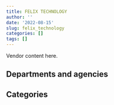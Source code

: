 ```yaml
---
title: FELIX TECHNOLOGY
author: ''
date: '2022-08-15'
slug: felix_technology
categories: []
tags: []
---
```


<script src="/rmarkdown-libs/htmlwidgets/htmlwidgets.js"></script>
<link href="/rmarkdown-libs/datatables-css/datatables-crosstalk.css" rel="stylesheet" />
<script src="/rmarkdown-libs/datatables-binding/datatables.js"></script>
<script src="/rmarkdown-libs/jquery/jquery-3.6.0.min.js"></script>
<link href="/rmarkdown-libs/dt-core-bootstrap/css/dataTables.bootstrap.min.css" rel="stylesheet" />
<link href="/rmarkdown-libs/dt-core-bootstrap/css/dataTables.bootstrap.extra.css" rel="stylesheet" />
<script src="/rmarkdown-libs/dt-core-bootstrap/js/jquery.dataTables.min.js"></script>
<script src="/rmarkdown-libs/dt-core-bootstrap/js/dataTables.bootstrap.min.js"></script>
<link href="/rmarkdown-libs/crosstalk/css/crosstalk.min.css" rel="stylesheet" />
<script src="/rmarkdown-libs/crosstalk/js/crosstalk.min.js"></script>
<script src="/rmarkdown-libs/htmlwidgets/htmlwidgets.js"></script>
<link href="/rmarkdown-libs/datatables-css/datatables-crosstalk.css" rel="stylesheet" />
<script src="/rmarkdown-libs/datatables-binding/datatables.js"></script>
<script src="/rmarkdown-libs/jquery/jquery-3.6.0.min.js"></script>
<link href="/rmarkdown-libs/dt-core-bootstrap/css/dataTables.bootstrap.min.css" rel="stylesheet" />
<link href="/rmarkdown-libs/dt-core-bootstrap/css/dataTables.bootstrap.extra.css" rel="stylesheet" />
<script src="/rmarkdown-libs/dt-core-bootstrap/js/jquery.dataTables.min.js"></script>
<script src="/rmarkdown-libs/dt-core-bootstrap/js/dataTables.bootstrap.min.js"></script>
<link href="/rmarkdown-libs/crosstalk/css/crosstalk.min.css" rel="stylesheet" />
<script src="/rmarkdown-libs/crosstalk/js/crosstalk.min.js"></script>

Vendor content here.

## Departments and agencies

<div id="htmlwidget-1" style="width:100%;height:auto;" class="datatables html-widget"></div>
<script type="application/json" data-for="htmlwidget-1">{"x":{"style":"bootstrap","filter":"none","vertical":false,"data":[["<a href=\"/departments/aafc-aac/\">Agriculture and Agri-Food Canada<\/a>","<a href=\"/departments/aandc-aadnc/\">Crown-Indigenous Relations and Northern Affairs Canada<\/a>","<a href=\"/departments/cfia-acia/\">Canadian Food Inspection Agency<\/a>","<a href=\"/departments/cgc-ccg/\">Canadian Grain Commission<\/a>","<a href=\"/departments/csc-scc/\">Correctional Service of Canada<\/a>","<a href=\"/departments/dfo-mpo/\">Fisheries and Oceans Canada<\/a>","<a href=\"/departments/dnd-mdn/\">National Defence<\/a>","<a href=\"/departments/ec/\">Environment and Climate Change Canada<\/a>","<a href=\"/departments/elections/\">Elections Canada<\/a>","<a href=\"/departments/hc-sc/\">Health Canada<\/a>","<a href=\"/departments/nrc-cnrc/\">National Research Council Canada<\/a>","<a href=\"/departments/nrcan-rncan/\">Natural Resources Canada<\/a>","<a href=\"/departments/pc/\">Parks Canada<\/a>","<a href=\"/departments/phac-aspc/\">Public Health Agency of Canada<\/a>","<a href=\"/departments/polar-polaire/\">Polar Knowledge Canada<\/a>","<a href=\"/departments/pwgsc-tpsgc/\">Public Services and Procurement Canada<\/a>","<a href=\"/departments/rcmp-grc/\">Royal Canadian Mounted Police<\/a>","<a href=\"/departments/statcan/\">Statistics Canada<\/a>","<a href=\"/departments/tc/\">Transport Canada<\/a>"],["$    561,406.97",null,"$     63,201.76","$     96,150.60","$    249,413.33",null,"$  1,955,544.33","$    311,755.07",null,null,"$     66,101.43","$     72,433.00",null,"$     67,063.12",null,null,"$    229,935.26",null,null],["$  1,530,714.96","$     64,410.00",null,null,"$    255,342.36","$    785,533.19","$  2,957,088.62","$    284,414.13","$    212,544.51",null,"$     94,727.00","$    262,489.50","$    349,703.18","$     59,629.18",null,"$    134,387.41","$    141,533.41",null,"$    164,430.00"],["$    489,011.64",null,"$     90,517.35",null,"$  1,134,054.79","$  2,533,264.51","$  4,221,033.24","$    240,835.77","$    318,852.71","$      3,093.14","$    528,184.74","$    121,133.39","$    366,693.19",null,null,"$    181,600.50","$    168,652.51",null,"$    235,831.00"],["$    124,729.80",null,null,null,null,"$ 10,259,874.31","$  2,541,539.30","$    332,353.95","$     25,086.97","$    144,538.93","$    681,784.60","$     37,155.45","$     92,796.45",null,"$    557,903.60","$  1,028,806.43","$    120,442.50","$     16,145.89","$     11,625.80"]],"container":"<table class=\"table table-striped table-hover row-border order-column display\">\n  <thead>\n    <tr>\n      <th>Department<\/th>\n      <th>2017-2018<\/th>\n      <th>2018-2019<\/th>\n      <th>2019-2020<\/th>\n      <th>2020-2021<\/th>\n    <\/tr>\n  <\/thead>\n<\/table>","options":{"order":[[4,"desc"]],"pageLength":10,"autoWidth":true,"columnDefs":[],"orderClasses":false}},"evals":[],"jsHooks":[]}</script>

## Categories

<div id="htmlwidget-2" style="width:100%;height:auto;" class="datatables html-widget"></div>
<script type="application/json" data-for="htmlwidget-2">{"x":{"style":"bootstrap","filter":"none","vertical":false,"data":[["<a href=\"/categories/1_facilities_and_construction/\">Facilities and construction<\/a>","<a href=\"/categories/10_office_management/\">Office management<\/a>","<a href=\"/categories/11_defence/\">Defence<\/a>","<a href=\"/categories/2_professional_services/\">Professional services<\/a>","<a href=\"/categories/3_information_technology/\">Information technology<\/a>","<a href=\"/categories/4_medical/\">Medical<\/a>","<a href=\"/categories/5_transportation_and_logistics/\">Transportation and logistics<\/a>","<a href=\"/categories/6_industrial_products_and_services/\">Industrial products and services<\/a>","<a href=\"/categories/8_security_and_protection/\">Security and protection<\/a>"],["$   196,214.50","$   124,568.75","$   350,363.63","$   113,944.17",null,"$   280,576.91","$    49,899.16","$ 2,557,437.74",null],[null,"$   573,973.67","$ 1,145,367.06","$    43,469.28","$   136,478.50","$   210,753.33","$   910,258.37","$ 4,276,647.24",null],["$   181,563.49","$   541,794.71","$ 1,582,085.31","$ 2,043,165.34","$    21,938.70","$    34,054.79","$ 2,222,380.38","$ 3,956,637.03","$    49,138.74"],["$   366,288.67","$   176,555.12","$   387,531.26","$ 9,943,404.64","$   975,403.75",null,"$   626,419.21","$ 3,354,539.09","$   144,642.25"]],"container":"<table class=\"table table-striped table-hover row-border order-column display\">\n  <thead>\n    <tr>\n      <th>Category<\/th>\n      <th>2017-2018<\/th>\n      <th>2018-2019<\/th>\n      <th>2019-2020<\/th>\n      <th>2020-2021<\/th>\n    <\/tr>\n  <\/thead>\n<\/table>","options":{"order":[[4,"desc"]],"pageLength":20,"autoWidth":true,"columnDefs":[],"orderClasses":false,"lengthMenu":[10,20,25,50,100]}},"evals":[],"jsHooks":[]}</script>

